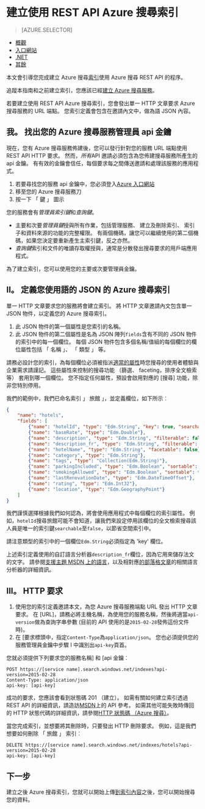 <properties
    pageTitle="建立使用 REST API Azure 搜尋索引 |Microsoft Azure |裝載的雲端搜尋服務"
    description="在程式碼中使用 Azure 搜尋 HTTP REST API 建立索引。"
    services="search"
    documentationCenter=""
    authors="ashmaka"
    manager="jhubbard"
    editor=""
    tags="azure-portal"/>

<tags
    ms.service="search"
    ms.devlang="rest-api"
    ms.workload="search"
    ms.topic="get-started-article"
    ms.tgt_pltfrm="na"
    ms.date="08/29/2016"
    ms.author="ashmaka"/>

# <a name="create-an-azure-search-index-using-the-rest-api"></a>建立使用 REST API Azure 搜尋索引
> [AZURE.SELECTOR]
- [概觀](search-what-is-an-index.md)
- [入口網站](search-create-index-portal.md)
- [.NET](search-create-index-dotnet.md)
- [其餘](search-create-index-rest-api.md)


本文會引導您完成建立 Azure 搜尋[索引](https://msdn.microsoft.com/library/azure/dn798941.aspx)使用 Azure 搜尋 REST API 的程序。

追蹤本指南和之前建立索引，您應該已經[建立 Azure 搜尋服務](search-create-service-portal.md)。

若要建立使用 REST API Azure 搜尋索引，您會發出單一 HTTP 文章要求 Azure 搜尋服務的 URL 端點。 您索引定義會包含在邀請內文中，做為語 JSON 內容。


## <a name="i-identify-your-azure-search-services-admin-api-key"></a>我。 找出您的 Azure 搜尋服務管理員 api 金鑰
現在，您有 Azure 搜尋服務佈建後，您可以發行針對您的服務 URL 端點使用 REST API HTTP 要求。 然而，*所有*API 邀請必須包含為您佈建搜尋服務所產生的 api 金鑰。 有有效的金鑰會信任，每個要求每之間傳送邀請和處理該服務的應用程式。

1. 若要尋找您的服務 api 金鑰中，您必須登入[Azure 入口網站](https://portal.azure.com/)
2. 移至您的 Azure 搜尋服務刀
3. 按一下 「 鍵 」 圖示

您的服務會有*管理員索引鍵*和*查詢鍵*。

 - 主要和次要*管理員鍵*授與所有作業，包括管理服務、 建立及刪除索引、 索引子和資料來源的功能的完整權限。 有兩個機碼，讓您可以繼續使用的第二個機碼，如果您決定要重新產生主索引鍵，反之亦然。
 - *查詢鍵*索引和文件的唯讀存取權授與，通常是分散發出搜尋要求的用戶端應用程式。

為了建立索引，您可以使用您的主要或次要管理員金鑰。

## <a name="ii-define-your-azure-search-index-using-well-formed-json"></a>II。 定義您使用語的 JSON 的 Azure 搜尋索引
單一 HTTP 文章要求您的服務將會建立索引。 將 HTTP 文章邀請內文包含單一 JSON 物件，以定義您的 Azure 搜尋索引。

1. 此 JSON 物件的第一個屬性是您索引的名稱。
2. 此 JSON 物件的第二個屬性是名為 JSON 陣列`fields`含有不同的 JSON 物件的索引中的每一個欄位。 每個 JSON 物件包含多個名稱/值組的每個欄位的欄位屬性包括 「 名稱 」、 「 類型 」 等。

請務必設計您的索引，為每個欄位必須被指派[適當的屬性](https://msdn.microsoft.com/library/azure/dn798941.aspx)時您搜尋的使用者體驗與企業需求請謹記。 這些屬性來控制的搜尋功能 （篩選、 faceting，排序全文檢索等） 套用到哪一個欄位。 您不指定任何屬性，預設會啟用對應的 [搜尋] 功能，除非您特別停用。

我們的範例中，我們已命名索引 」 旅館 」，並定義欄位，如下所示︰

```JSON
{
    "name": "hotels",  
    "fields": [
        {"name": "hotelId", "type": "Edm.String", "key": true, "searchable": false, "sortable": false, "facetable": false},
        {"name": "baseRate", "type": "Edm.Double"},
        {"name": "description", "type": "Edm.String", "filterable": false, "sortable": false, "facetable": false},
        {"name": "description_fr", "type": "Edm.String", "filterable": false, "sortable": false, "facetable": false, "analyzer": "fr.lucene"},
        {"name": "hotelName", "type": "Edm.String", "facetable": false},
        {"name": "category", "type": "Edm.String"},
        {"name": "tags", "type": "Collection(Edm.String)"},
        {"name": "parkingIncluded", "type": "Edm.Boolean", "sortable": false},
        {"name": "smokingAllowed", "type": "Edm.Boolean", "sortable": false},
        {"name": "lastRenovationDate", "type": "Edm.DateTimeOffset"},
        {"name": "rating", "type": "Edm.Int32"},
        {"name": "location", "type": "Edm.GeographyPoint"}
    ]
}
```

我們謹慎選擇根據我們如何認為，將會使用應用程式中每個欄位的索引屬性。 例如，`hotelId`搜尋旅館可能不會知道，讓我們來設定停用該欄位的全文檢索搜尋該人員是唯一的索引鍵`searchable`至`false`，以節省空間索引中。

請注意類型的索引中的一個欄位`Edm.String`必須指定為 'key' 欄位。

上述索引定義使用的自訂語言分析器`description_fr`欄位，因為它用來儲存法文的文字。 請參閱[支援主題 MSDN 上的語言](https://msdn.microsoft.com/library/azure/dn879793.aspx)，以及相對應[的部落格文章](https://azure.microsoft.com/blog/language-support-in-azure-search/)的相關語言分析器的詳細資訊。

## <a name="iii-issue-the-http-request"></a>III。 HTTP 要求
1. 使用您的索引定義邀請本文，為您 Azure 搜尋服務端點 URL 發出 HTTP 文章要求。 在 [URL]，請務必將主機名稱，為使用您的服務名稱，然後將適當`api-version`做為查詢字串參數 (目前的 API 使用的是`2015-02-28`發佈這份文件時)。
2. 在 [要求標頭中，指定`Content-Type`為`application/json`。 您也必須提供您的服務管理員金鑰中步驟 I 中識別出`api-key`頁首。


您就必須提供下列要求您的服務名稱] 和 [api 金鑰︰


    POST https://[service name].search.windows.net/indexes?api-version=2015-02-28
    Content-Type: application/json
    api-key: [api-key]


成功的要求，您應該會看到狀態碼 201 （建立）。 如需有關如何建立索引透過 REST API 的詳細資訊，請造訪[MSDN](https://msdn.microsoft.com/library/azure/dn798941.aspx)上的 API 參考。 如需其他可能失敗時傳回的 HTTP 狀態代碼的詳細資訊，請參閱[HTTP 狀態碼 （Azure 搜尋）](https://msdn.microsoft.com/library/azure/dn798925.aspx)。

當您完成索引，並想要將其刪除時，只要發出 HTTP 刪除要求。 例如，這是我們想要如何刪除 「 旅館 」 索引︰

    DELETE https://[service name].search.windows.net/indexes/hotels?api-version=2015-02-28
    api-key: [api-key]


## <a name="next"></a>下一步
建立之後 Azure 搜尋索引，您就可以開始上傳[到索引內容](search-what-is-data-import.md)之後，您可以開始搜尋您的資料。
